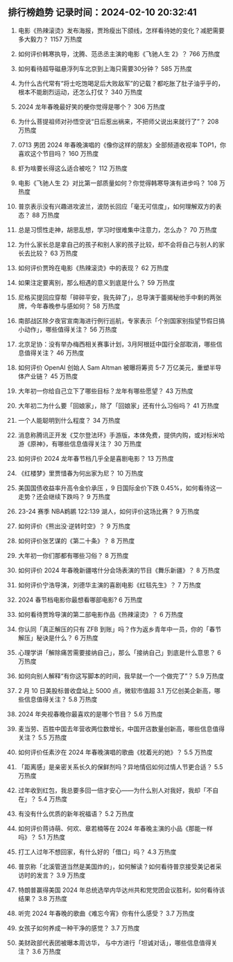 
## 排行榜趋势 记录时间：2024-02-10 20:32:41
  
  1. 电影《热辣滚烫》发布海报，贾玲瘦出下颌线，怎样看待她的变化？减肥需要多大毅力？ 1157 万热度
    
  2. 如何评价韩寒执导，沈腾、范丞丞主演的电影《飞驰人生 2》？ 766 万热度
    
  3. 如何看待超导磁悬浮列车北京到上海只需要30分钟？ 585 万热度
    
  4. 为什么古代常有“将士吃饱喝足后大败敌军”的记载？都吃胀了肚子油乎乎的，根本不能剧烈运动，还怎么打仗？ 340 万热度
    
  5. 2024 龙年春晚最好笑的梗你觉得是哪个？ 306 万热度
    
  6. 为什么菩提祖师对孙悟空说“日后惹出祸来，不把师父说出来就行了”？ 208 万热度
    
  7. 0713 男团 2024 年春晚演唱的《像你这样的朋友》全部频道收视率 TOP1，你喜欢这个节目吗？ 160 万热度
    
  8. 虾为啥要长得这么适合被吃？ 112 万热度
    
  9. 电影《飞驰人生 2》对比第一部质量如何？你觉得韩寒导演有进步吗？ 108 万热度
    
  10. 普京表示没有兴趣进攻波兰，波防长回应「毫无可信度」，如何理解双方的表态？ 88 万热度
    
  11. 总是习惯性走神，胡思乱想，学习时很难集中注意力，怎么办？ 70 万热度
    
  12. 为什么家长总是拿自己的孩子和别人家的孩子比较，却不会将自己与别人的家长去比较？ 63 万热度
    
  13. 如何评价贾玲在电影《热辣滚烫》中的表现？ 62 万热度
    
  14. 如果注定要离别，那么相遇的意义到底是什么？ 59 万热度
    
  15. 尼格买提回应穿帮「碎碎平安，我先碎了」，总导演于蕾揭秘他手中剩的两张牌，今年春晚参与感如何？ 58 万热度
    
  16. 南部战区除夕夜官宣南海进行例行巡航，专家表示「个别国家别指望节假日搞小动作」，哪些值得关注？ 56 万热度
    
  17. 北京足协：没有举办梅西相关赛事计划，3月阿根廷中国行全部取消，哪些信息值得关注？ 46 万热度
    
  18. 如何评价 OpenAI 创始人 Sam Altman 被曝将筹资 5-7 万亿美元，重塑半导体产业链？ 45 万热度
    
  19. 大年初一你给自己立下了哪些目标？龙年有哪些愿望？ 43 万热度
    
  20. 大年初二为什么要「回娘家」，除了「回娘家」还有什么习俗吗？ 41 万热度
    
  21. 一个人能聪明到什么程度？ 34 万热度
    
  22. 消息称腾讯正开发《艾尔登法环》手游版，本体免费，提供内购，或对标米哈游《原神》，有哪些信息值得关注？ 30 万热度
    
  23. 如何评价 2024 龙年春节档几乎全是喜剧电影？ 13 万热度
    
  24. 《红楼梦》里贾惜春为何出家为尼？ 10 万热度
    
  25. 美国国债收益率升高令金价承压 ，9 日国际金价下跌 0.45%，如何看待这一走势？还会继续下跌吗？ 9 万热度
    
  26. 23-24 赛季 NBA鹈鹕 122:139 湖人，如何评价这场比赛？ 9 万热度
    
  27. 如何评价《熊出没·逆转时空》？ 9 万热度
    
  28. 如何评价张艺谋的《第二十条》？ 8 万热度
    
  29. 大年初一你们那都有哪些习俗？ 8 万热度
    
  30. 如何评价 2024 年春晚新疆喀什分会场表演的节目《舞乐新疆》？ 8 万热度
    
  31. 如何评价宁浩导演，刘德华主演的喜剧电影《红毯先生》？ 7 万热度
    
  32. 2024 春节档电影你最想看哪部电影? 6 万热度
    
  33. 如何看待贾玲导演的第二部电影作品《热辣滚烫》？ 6 万热度
    
  34. 你认同「真正解压的只有 ZFB 到账」吗？作为返乡青年中一员，你的「春节解压」秘诀是什么？ 6 万热度
    
  35. 心理学讲「解除痛苦需要接纳自己」，那么「接纳自己」到底是什么意思？ 6 万热度
    
  36. 如何向别人解释“有你这写脚本的时间，我早就一个一个做完了”？ 5.9 万热度
    
  37. 2 月 10 日美股标普收盘站上 5000 点，微软市值超 3.1 万亿创美企新高，哪些信息值得关注？ 5.8 万热度
    
  38. 2024 年央视春晚你最喜欢的是哪个节目？ 5.6 万热度
    
  39. 麦当劳、百胜中国去年营收两位数增长，中国开店数量创新高，哪些信息值得关注？ 5.5 万热度
    
  40. 如何评价任素汐在 2024 年春晚演唱的歌曲《枕着光的她》？ 5.5 万热度
    
  41. 「距离感」是亲密关系长久的保鲜剂吗？异地情侣如何过情人节更合适？ 5.5 万热度
    
  42. 过年收到红包，我总要多回一倍才安心——为什么别人对我好，我却「不自在」？ 5.4 万热度
    
  43. 有没有什么优质的新年祝福语？ 5.2 万热度
    
  44. 如何评价蒋诗萌、何欢、章若楠等在 2024 年春晚主演的小品《那能一样吗》？ 5.1 万热度
    
  45. 打工人过年不想回家，有什么好的「借口」吗？ 4.3 万热度
    
  46. 普京称「北溪管道当然是美国炸的」，如何解读？如何看待普京接受美记者采访时的发言？ 3.9 万热度
    
  47. 特朗普赢得美国 2024 年总统选举内华达州共和党党团会议胜利，如何看待该结果？ 3.8 万热度
    
  48. 听完 2024 年春晚的歌曲《难忘今宵》你有什么感受？ 3.7 万热度
    
  49. 女孩子如何养成一种干净的感觉？ 3.7 万热度
    
  50. 美财政部代表团被曝本周访华， 与中方进行「坦诚对话」，哪些信息值得关注？ 3.6 万热度
    